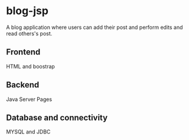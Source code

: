 # blog-jsp
A blog application where users can add their post and perform edits and read others's post.
## Frontend
HTML and boostrap
## Backend
Java Server Pages
## Database and connectivity
MYSQL and JDBC
